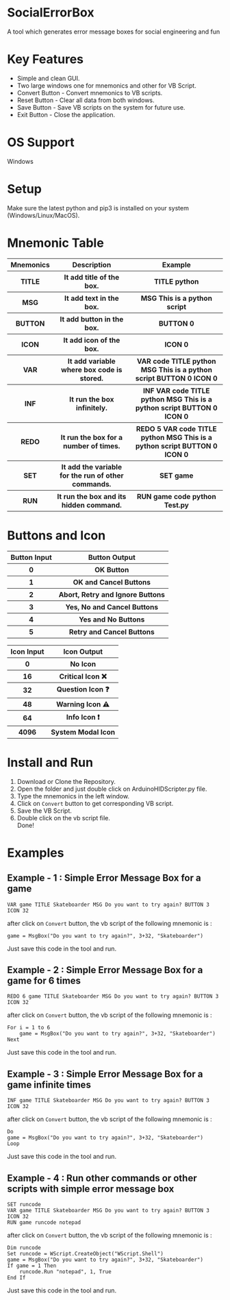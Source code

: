 # SocialErrorBox
A tool which generates error message boxes for social engineering and fun

# Key Features
- Simple and clean GUI.<br>
- Two large windows one for mnemonics and other for VB Script.<br>
- Convert Button - Convert mnemonics to VB scripts.<br>
- Reset Button - Clear all data from both windows.<br>
- Save Button - Save VB scripts on the system for future use.<br>
- Exit Button - Close the application.<br>

# OS Support
Windows

# Setup
Make sure the latest python and pip3 is installed on your system (Windows/Linux/MacOS).<br>

# Mnemonic Table
<table>
 <tr>
  <th>Mnemonics</th>
  <th>Description</th>
  <th>Example</th>
 </tr>
 <tr>
  <th>TITLE</th>
  <th>It add title of the box.</th>
  <th>TITLE python</th>
 </tr>
  <tr>
  <th>MSG</th>
  <th>It add text in the box.</th>
  <th>MSG This is a python script</th>
 </tr>
  <tr>
  <th>BUTTON</th>
  <th>It add button in the box.</th>
  <th>BUTTON 0</th>
 </tr>
 <tr>
  <th>ICON</th>
  <th>It add icon of the box.</th>
  <th>ICON 0</th>
 </tr>
  <tr>
  <th>VAR</th>
  <th>It add variable where box code is stored.</th>
  <th>VAR code TITLE python MSG This is a python script BUTTON 0 ICON 0</th>
 </tr>
  <tr>
  <th>INF</th>
  <th>It run the box infinitely.</th>
  <th>INF VAR code TITLE python MSG This is a python script BUTTON 0 ICON 0</th>
 </tr>
 <tr>
  <th>REDO</th>
  <th>It run the box for a number of times.</th>
  <th>REDO 5 VAR code TITLE python MSG This is a python script BUTTON 0 ICON 0</th>
 </tr>
 <tr>
  <th>SET</th>
  <th>It add the variable for the run of other commands.</th>
  <th>SET game</th>
 </tr>
 <tr>
  <th>RUN</th>
  <th>It run the box and its hidden command.</th>
  <th>RUN game code python Test.py</th>
 </tr>
</table>

# Buttons and Icon

<table>
 <tr>
  <th>Button Input</th>
  <th>Button Output</th>
 </tr>
 <tr>
  <th>0</th>
  <th>OK Button</th>
 </tr>
  <tr>
  <th>1</th>
  <th>OK and Cancel Buttons</th>
 </tr>
  <tr>
  <th>2</th>
  <th>Abort, Retry and Ignore Buttons</th>
 </tr>
 <tr>
  <th>3</th>
  <th>Yes, No and Cancel Buttons</th>
 </tr>
  <tr>
  <th>4</th>
  <th>Yes and No Buttons</th>
 </tr>
  <tr>
  <th>5</th>
  <th>Retry and Cancel Buttons</th>
 </tr>
</table>
<table>
 <tr>
  <th>Icon Input</th>
  <th>Icon Output</th>
 </tr>
 <tr>
  <th>0</th>
  <th>No Icon</th>
 </tr>
 <tr>
  <th>16</th>
  <th>Critical Icon ❌</th>
 </tr>
 <tr>
  <th>32</th>
  <th>Question Icon ❓</th>
 </tr>
 <tr>
  <th>48</th>
  <th>Warning Icon ⚠</th>
 </tr>
 <tr>
  <th>64</th>
  <th>Info Icon ❗</th>
 </tr>
 <tr>
  <th>4096</th>
  <th>System Modal Icon</th>
 </tr>
</table>

# Install and Run
1. Download or Clone the Repository.<br>
2. Open the folder and just double click on ArduinoHIDScripter.py file.<br>
3. Type the mnemonics in the left window.<br>
4. Click on ```Convert``` button to get corresponding VB script.<br>
5. Save the VB Script.<br>
6. Double click on the vb script file.<br>
Done!

# Examples
## Example - 1 : Simple Error Message Box for a game

```
VAR game TITLE Skateboarder MSG Do you want to try again? BUTTON 3 ICON 32
```
after click on ```Convert``` button, the vb script of the following mnemonic is :<br>

```
game = MsgBox("Do you want to try again?", 3+32, "Skateboarder")
```
Just save this code in the tool and run.<br>

## Example - 2 : Simple Error Message Box for a game for 6 times
```
REDO 6 game TITLE Skateboarder MSG Do you want to try again? BUTTON 3 ICON 32
```
after click on ```Convert``` button, the vb script of the following mnemonic is :<br>
```
For i = 1 to 6
    game = MsgBox("Do you want to try again?", 3+32, "Skateboarder")
Next
```
Just save this code in the tool and run.<br>

## Example - 3 : Simple Error Message Box for a game infinite times
```
INF game TITLE Skateboarder MSG Do you want to try again? BUTTON 3 ICON 32
```
after click on ```Convert``` button, the vb script of the following mnemonic is :<br>
```
Do
game = MsgBox("Do you want to try again?", 3+32, "Skateboarder")
Loop
```
Just save this code in the tool and run.<br>

## Example - 4 : Run other commands or other scripts with simple error message box
```
SET runcode
VAR game TITLE Skateboarder MSG Do you want to try again? BUTTON 3 ICON 32
RUN game runcode notepad
```
after click on ```Convert``` button, the vb script of the following mnemonic is :<br>
```
Dim runcode
Set runcode = WScript.CreateObject("WScript.Shell")
game = MsgBox("Do you want to try again?", 3+32, "Skateboarder")
If game = 1 Then
    runcode.Run "notepad", 1, True
End If
```
Just save this code in the tool and run.<br>
